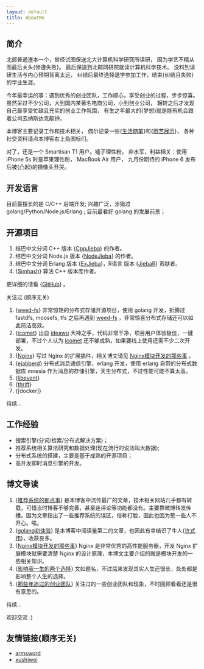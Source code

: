 ```yaml
---
layout: default
title: AboutMe
---
```


## 简介

北邮普通渣本一个，曾经试图保送北大计算机科学研究所读研，
因为学艺不精从而最后关头{惨遭失败}。
最后保送到北邮网研院就读计算机科学技术。
没料到读研生活与内心预期背离太远，
纠结后最终选择退学参加工作，结束{纠结且失败}的学业生涯。

今年最幸运的事：遇到优秀的创业团队，工作顺心，享受创业的过程，步步惊喜。
虽然呆过不少公司，大到国内某著名电商公司，小到创业公司，
辗转之后才发现自己最享受忙碌且充实的创业工作氛围，
有生之年最大的{梦想}就是能有机会跟着公司去纳斯达克敲钟。

本博客主要记录工作和技术相关，
偶尔记录一些{[生活随笔]}和{[厨艺展示]}，
各种社交资料请点本博客右上角图标们。

对了，还是一个 Smartisan T1 用户。锤子理性粉。
非水军，利益相关：使用 iPhone 5s 时是苹果理性粉，
MacBook Air 用户，
九月份期待的 iPhone 6 发布后被{凸起}的摄像头丑哭。

## 开发语言

目前最擅长的是 C/C++ 后端开发;
兴趣广泛，涉猎过 golang/Python/Node.js/Erlang ;
目前最看好 golang 的发展前景；

## 开源项目

1. 结巴中文分词 C++ 版本 {[CppJieba]} 的作者。
2. 结巴中文分词 Node.js 版本 {[NodeJieba]} 的作者。
3. 结巴中文分词 Erlang 版本 {[ExJieba]}，R语言 版本 {[JiebaR]} 贡献者。
4. {[Simhash]} 算法 C++ 版本库作者。

更详细的请看 {[GitHub]} 。

关注过 (顺序无关)

1. {[weed-fs]}   非常惊艳的分布式存储开源项目，使用 golang 开发，折腾过 fastdfs, moosefs, tfs 之后再遇到 [weed-fs] ，非常惊喜分布式存储还可以如此简洁高效。
2. {[icomet]}    出自 [ideawu] 大神之手，代码非常干净，项目用户体验极佳，一键部署，不过个人认为 [icomet] 还不够成熟，如果要线上使用还需不少二次开发。
3. {[Nginx]}     写过 Nginx 的扩展插件，相关博文请见 [Nginx模块开发的那些事] 。
4. {[ejabberd]}  分布式消息通信引擎，erlang 开发，使用 erlang 自带的分布式数据库 mnesia 作为消息的存储引擎，天生分布式，不过性能可能不算太高。
5. {[libevent]}  
6. {[thrift]}
7. {[docker]}

待续...


## 工作经验

+ 搜索引擎(分词/检索/分布式解决方案)；
+ 推荐系统相关算法研究和数据处理(现在流行的说法叫大数据);
+ 分布式系统的搭建，主要是基于成熟的开源项目；
+ 高并发即时消息引擎的开发。

## 博文导读

1. {[推荐系统的那点事]}      是本博客中流传最广的文章，技术相关网站几乎都有转载，可惜当时博客不够完善，甚至连评论等功能都没有。主要靠微博转发传播。因为文章指出了一些推荐系统的误区，俗称打脸，因此也因为惹一些人不开心。唉。
2. {[golang初体验]}          是本博客中阅读量第二的文章，也因此有幸结识了牛人{[许式伟]}，收获良多。
3. {[Nginx模块开发的那些事]} Nginx 是非常优秀的高性能服务器，开发 Nginx 扩展模块就需要清楚 Nginx 的设计原理，本博文主要介绍的就是模块开发的一些相关知识。
4. {[影响我一生的两个选择]} 文如题名，不过后来发现其实人生还很长，处处都是影响整个人生的选择。
5. {[那些年追过的创业团队]} 关注过的一些创业团队和现象，不时回顾看看还是很有意思的。

待续...

欢迎交流 :)

## 友情链接(顺序无关)

+ [armsword]
+ [xushiwei]

[armsword]:http://armsword.com
[生活随笔]:http://yanyiwu.com/moments-in-life.html
[厨艺展示]:http://yanyiwu.com/cooking-in-life.html
[Jieba]:https://github.com/fxsjy/jieba
[CppJieba]:http://github.com/aszxqw/cppjieba
[NodeJieba]:http://github.com/aszxqw/nodejieba
[推荐系统的那点事]:http://yanyiwu.com/work/2014/06/01/tuijian-xitong-de-nadianshi.html
[GitHub]::http://github.com/aszxqw
[golang初体验]:http://yanyiwu.com/work/2014/08/11/golang-chutiyan.html
[Simhash]:http://yanyiwu.com/aszxqw/simhash
[weed-fs]:https://github.com/chrislusf/weed-fs
[icomet]:https://github.com/ideawu/icomet
[Nginx模块开发的那些事]:http://yanyiwu.com/work/2014/09/21/Nginx-module-development-stuff.html
[ideawu]:https://github.com/ideawu
[ejabberd]:https://github.com/processone/ejabberd
[Nginx]:https://github.com/Nginx/Nginx
[ExJieba]:https://github.com/falood/exjieba
[JiebaR]:https://github.com/qinwf/jiebaR
[libevent]:https://github.com/nmathewson/Libevent
[thrift]:https://github.com/apache/thrift
[xushiwei]:http://xushiwei.com/
[许式伟]:http://xushiwei.com/
[影响我一生的两个选择]:http://yanyiwu.com/life/2014/10/11/choices-change-my-life.html
[那些年追过的创业团队]:http://yanyiwu.com/work/2014/08/21/naxienian-startup.html
